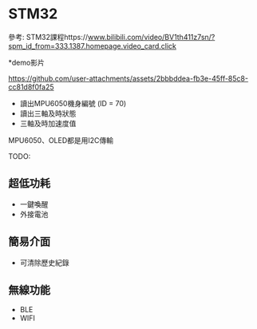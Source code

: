 # STM32
參考: STM32課程https://www.bilibili.com/video/BV1th411z7sn/?spm_id_from=333.1387.homepage.video_card.click  


*demo影片  

https://github.com/user-attachments/assets/2bbbddea-fb3e-45ff-85c8-cc81d8f0fa25  

* 讀出MPU6050機身編號 (ID = 70)
* 讀出三軸及時狀態
* 三軸及時加速度值

MPU6050、OLED都是用I2C傳輸

TODO:
## 超低功耗
* 一鍵喚醒
* 外接電池

## 簡易介面
* 可清除歷史紀錄

## 無線功能
* BLE
* WIFI







